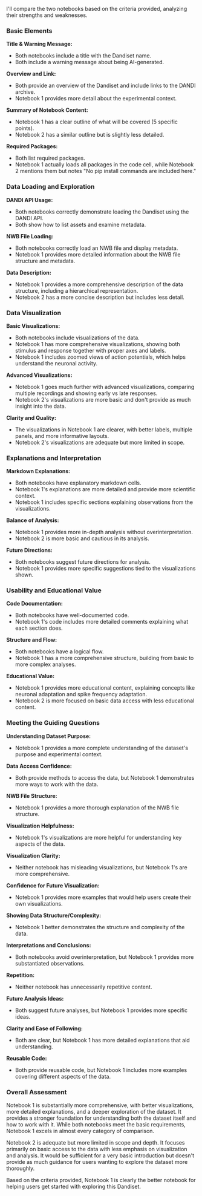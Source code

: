 I'll compare the two notebooks based on the criteria provided, analyzing their strengths and weaknesses.

### Basic Elements

**Title & Warning Message:**
- Both notebooks include a title with the Dandiset name.
- Both include a warning message about being AI-generated.

**Overview and Link:**
- Both provide an overview of the Dandiset and include links to the DANDI archive.
- Notebook 1 provides more detail about the experimental context.

**Summary of Notebook Content:**
- Notebook 1 has a clear outline of what will be covered (5 specific points).
- Notebook 2 has a similar outline but is slightly less detailed.

**Required Packages:**
- Both list required packages.
- Notebook 1 actually loads all packages in the code cell, while Notebook 2 mentions them but notes "No pip install commands are included here."

### Data Loading and Exploration

**DANDI API Usage:**
- Both notebooks correctly demonstrate loading the Dandiset using the DANDI API.
- Both show how to list assets and examine metadata.

**NWB File Loading:**
- Both notebooks correctly load an NWB file and display metadata.
- Notebook 1 provides more detailed information about the NWB file structure and metadata.

**Data Description:**
- Notebook 1 provides a more comprehensive description of the data structure, including a hierarchical representation.
- Notebook 2 has a more concise description but includes less detail.

### Data Visualization

**Basic Visualizations:**
- Both notebooks include visualizations of the data.
- Notebook 1 has more comprehensive visualizations, showing both stimulus and response together with proper axes and labels.
- Notebook 1 includes zoomed views of action potentials, which helps understand the neuronal activity.

**Advanced Visualizations:**
- Notebook 1 goes much further with advanced visualizations, comparing multiple recordings and showing early vs late responses.
- Notebook 2's visualizations are more basic and don't provide as much insight into the data.

**Clarity and Quality:**
- The visualizations in Notebook 1 are clearer, with better labels, multiple panels, and more informative layouts.
- Notebook 2's visualizations are adequate but more limited in scope.

### Explanations and Interpretation

**Markdown Explanations:**
- Both notebooks have explanatory markdown cells.
- Notebook 1's explanations are more detailed and provide more scientific context.
- Notebook 1 includes specific sections explaining observations from the visualizations.

**Balance of Analysis:**
- Notebook 1 provides more in-depth analysis without overinterpretation.
- Notebook 2 is more basic and cautious in its analysis.

**Future Directions:**
- Both notebooks suggest future directions for analysis.
- Notebook 1 provides more specific suggestions tied to the visualizations shown.

### Usability and Educational Value

**Code Documentation:**
- Both notebooks have well-documented code.
- Notebook 1's code includes more detailed comments explaining what each section does.

**Structure and Flow:**
- Both notebooks have a logical flow.
- Notebook 1 has a more comprehensive structure, building from basic to more complex analyses.

**Educational Value:**
- Notebook 1 provides more educational content, explaining concepts like neuronal adaptation and spike frequency adaptation.
- Notebook 2 is more focused on basic data access with less educational content.

### Meeting the Guiding Questions

**Understanding Dataset Purpose:**
- Notebook 1 provides a more complete understanding of the dataset's purpose and experimental context.

**Data Access Confidence:**
- Both provide methods to access the data, but Notebook 1 demonstrates more ways to work with the data.

**NWB File Structure:**
- Notebook 1 provides a more thorough explanation of the NWB file structure.

**Visualization Helpfulness:**
- Notebook 1's visualizations are more helpful for understanding key aspects of the data.

**Visualization Clarity:**
- Neither notebook has misleading visualizations, but Notebook 1's are more comprehensive.

**Confidence for Future Visualization:**
- Notebook 1 provides more examples that would help users create their own visualizations.

**Showing Data Structure/Complexity:**
- Notebook 1 better demonstrates the structure and complexity of the data.

**Interpretations and Conclusions:**
- Both notebooks avoid overinterpretation, but Notebook 1 provides more substantiated observations.

**Repetition:**
- Neither notebook has unnecessarily repetitive content.

**Future Analysis Ideas:**
- Both suggest future analyses, but Notebook 1 provides more specific ideas.

**Clarity and Ease of Following:**
- Both are clear, but Notebook 1 has more detailed explanations that aid understanding.

**Reusable Code:**
- Both provide reusable code, but Notebook 1 includes more examples covering different aspects of the data.

### Overall Assessment

Notebook 1 is substantially more comprehensive, with better visualizations, more detailed explanations, and a deeper exploration of the dataset. It provides a stronger foundation for understanding both the dataset itself and how to work with it. While both notebooks meet the basic requirements, Notebook 1 excels in almost every category of comparison.

Notebook 2 is adequate but more limited in scope and depth. It focuses primarily on basic access to the data with less emphasis on visualization and analysis. It would be sufficient for a very basic introduction but doesn't provide as much guidance for users wanting to explore the dataset more thoroughly.

Based on the criteria provided, Notebook 1 is clearly the better notebook for helping users get started with exploring this Dandiset.